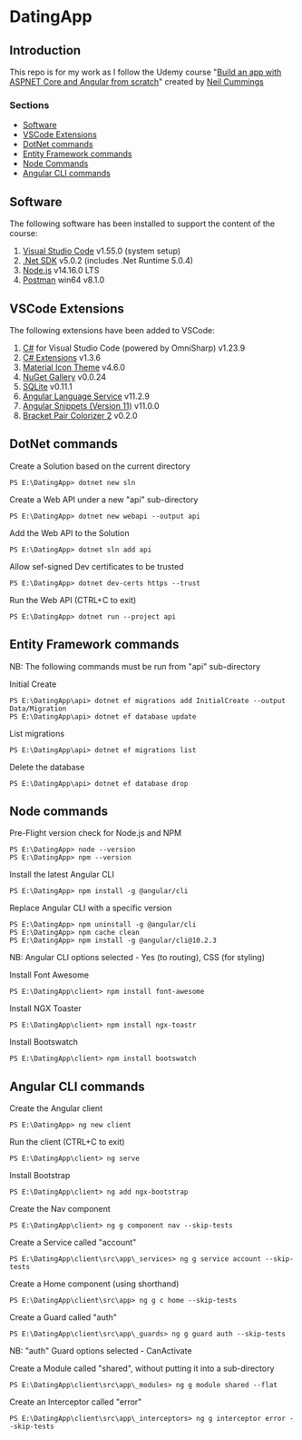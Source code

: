 # DatingApp

## Introduction
This repo is for my work as I follow the Udemy course "[Build an app with ASPNET Core and Angular from scratch](https://www.udemy.com/course/build-an-app-with-aspnet-core-and-angular-from-scratch/)" created by [Neil Cummings](https://www.udemy.com/user/neil-cummings-2/)

### Sections

- [Software](#Software)
- [VSCode Extensions](#VSCode-Extensions)
- [DotNet commands](#DotNet-commands)
- [Entity Framework commands](#Entity-Framework-commands)
- [Node Commands](#Node-Commands)
- [Angular CLI commands](#Angular-CLI-commands)

## Software

The following software has been installed to support the content of the course:
1. [Visual Studio Code](https://code.visualstudio.com/download#) v1.55.0 (system setup)
2. [.Net SDK](https://dotnet.microsoft.com/download/dotnet/5.0) v5.0.2 (includes .Net Runtime 5.0.4)
3. [Node.js](https://nodejs.org/en/) v14.16.0 LTS
4. [Postman](https://www.postman.com/downloads/) win64 v8.1.0

## VSCode Extensions

The following extensions have been added to VSCode:
1. [C#](https://marketplace.visualstudio.com/items?itemName=ms-dotnettools.csharp) for Visual Studio Code (powered by OmniSharp) v1.23.9
2. [C# Extensions](https://marketplace.visualstudio.com/items?itemName=kreativ-software.csharpextensions) v1.3.6
3. [Material Icon Theme](https://marketplace.visualstudio.com/items?itemName=PKief.material-icon-theme) v4.6.0
4. [NuGet Gallery](https://marketplace.visualstudio.com/items?itemName=patcx.vscode-nuget-gallery) v0.0.24
5. [SQLite](https://marketplace.visualstudio.com/items?itemName=alexcvzz.vscode-sqlite) v0.11.1
6. [Angular Language Service](https://marketplace.visualstudio.com/items?itemName=Angular.ng-template) v11.2.9
7. [Angular Snippets (Version 11)](https://marketplace.visualstudio.com/items?itemName=johnpapa.Angular2) v11.0.0
8. [Bracket Pair Colorizer 2](https://marketplace.visualstudio.com/items?itemName=CoenraadS.bracket-pair-colorizer-2) v0.2.0

## DotNet commands

Create a Solution based on the current directory
```
PS E:\DatingApp> dotnet new sln
```

Create a Web API under a new "api" sub-directory
```
PS E:\DatingApp> dotnet new webapi --output api
```

Add the Web API to the Solution
```
PS E:\DatingApp> dotnet sln add api
```

Allow sef-signed Dev certificates to be trusted
```
PS E:\DatingApp> dotnet dev-certs https --trust
```

Run the Web API (CTRL+C to exit)
```
PS E:\DatingApp> dotnet run --project api
```

## Entity Framework commands

NB: The following commands must be run from "api" sub-directory

Initial Create
```
PS E:\DatingApp\api> dotnet ef migrations add InitialCreate --output Data/Migration
PS E:\DatingApp\api> dotnet ef database update
```
List migrations
```
PS E:\DatingApp\api> dotnet ef migrations list
```

Delete the database
```
PS E:\DatingApp\api> dotnet ef database drop
```

## Node commands

Pre-Flight version check for Node.js and NPM
```
PS E:\DatingApp> node --version
PS E:\DatingApp> npm --version
```

Install the latest Angular CLI
```
PS E:\DatingApp> npm install -g @angular/cli
```

Replace Angular CLI with a specific version
```
PS E:\DatingApp> npm uninstall -g @angular/cli
PS E:\DatingApp> npm cache clean
PS E:\DatingApp> npm install -g @angular/cli@10.2.3
```

NB: Angular CLI options selected - Yes (to routing), CSS (for styling)

Install Font Awesome
```
PS E:\DatingApp\client> npm install font-awesome
```

Install NGX Toaster
```
PS E:\DatingApp\client> npm install ngx-toastr
```

Install Bootswatch
```
PS E:\DatingApp\client> npm install bootswatch
```

## Angular CLI commands

Create the Angular client
```
PS E:\DatingApp> ng new client
```

Run the client (CTRL+C to exit)
```
PS E:\DatingApp\client> ng serve
```

Install Bootstrap
```
PS E:\DatingApp\client> ng add ngx-bootstrap
```

Create the Nav component
```
PS E:\DatingApp\client> ng g component nav --skip-tests
```

Create a Service called "account"
```
PS E:\DatingApp\client\src\app\_services> ng g service account --skip-tests
```

Create a Home component (using shorthand)
```
PS E:\DatingApp\client\src\app> ng g c home --skip-tests
```

Create a Guard called "auth"
```
PS E:\DatingApp\client\src\app\_guards> ng g guard auth --skip-tests
```

NB: "auth" Guard options selected - CanActivate

Create a Module called "shared", without putting it into a sub-directory
```
PS E:\DatingApp\client\src\app\_modules> ng g module shared --flat
```

Create an Interceptor called "error"
```
PS E:\DatingApp\client\src\app\_interceptors> ng g interceptor error --skip-tests
```

